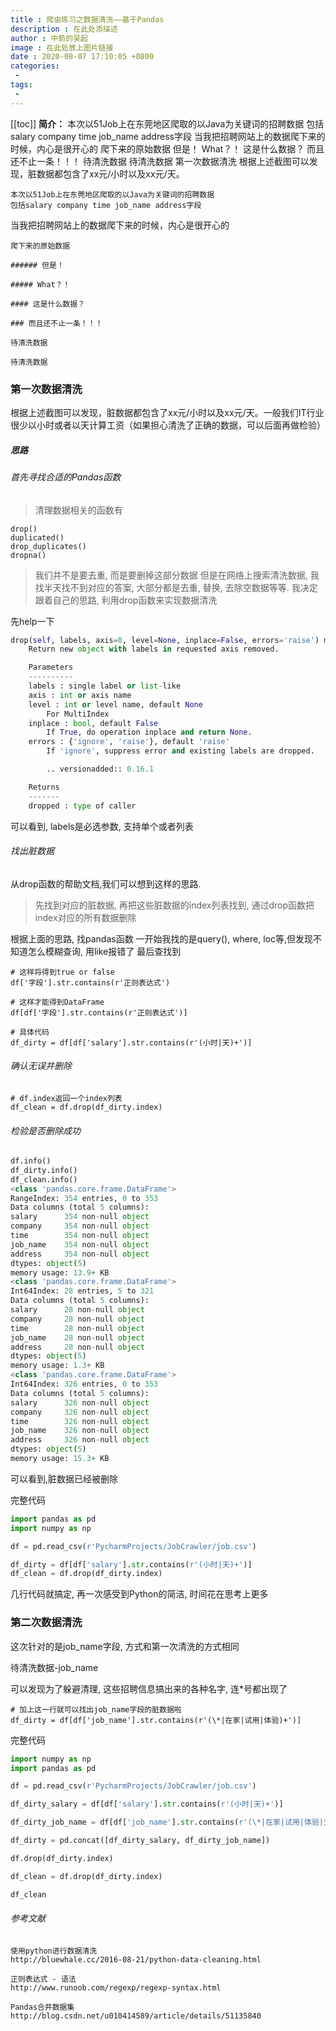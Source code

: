 ```yaml
---
title : 爬虫练习之数据清洗——基于Pandas
description : 在此处添描述
author : 中箭的吴起
image : 在此处放上图片链接
date : 2020-08-07 17:10:05 +0800
categories:
 -
tags:
 -
---
```

[[toc]]
**简介：** 本次以51Job上在东莞地区爬取的以Java为关键词的招聘数据 包括salary company time job\_name address字段 当我把招聘网站上的数据爬下来的时候，内心是很开心的 爬下来的原始数据 但是！ What？！ 这是什么数据？ 而且还不止一条！！！ 待清洗数据 待清洗数据 第一次数据清洗 根据上述截图可以发现，脏数据都包含了xx元/小时以及xx元/天。

```
本次以51Job上在东莞地区爬取的以Java为关键词的招聘数据
包括salary company time job_name address字段

```

当我把招聘网站上的数据爬下来的时候，内心是很开心的

```
爬下来的原始数据

###### 但是！

##### What？！

#### 这是什么数据？

### 而且还不止一条！！！

待清洗数据

待清洗数据

```
### 第一次数据清洗

根据上述截图可以发现，脏数据都包含了xx元/小时以及xx元/天。一般我们IT行业很少以小时或者以天计算工资（如果担心清洗了正确的数据，可以后面再做检验）

##### 思路

###### 首先寻找合适的Pandas函数

> 清理数据相关的函数有

```
drop()
duplicated()
drop_duplicates()
dropna()

```

> 我们并不是要去重, 而是要删掉这部分数据
> 但是在网络上搜索清洗数据, 我找半天找不到对应的答案, 大部分都是去重, 替换, 去除空数据等等. 我决定跟着自己的思路, 利用drop函数来实现数据清洗

先help一下

```python
drop(self, labels, axis=0, level=None, inplace=False, errors='raise') method of pandas.core.frame.DataFrame instance
    Return new object with labels in requested axis removed.

    Parameters
    ----------
    labels : single label or list-like
    axis : int or axis name
    level : int or level name, default None
        For MultiIndex
    inplace : bool, default False
        If True, do operation inplace and return None.
    errors : {'ignore', 'raise'}, default 'raise'
        If 'ignore', suppress error and existing labels are dropped.

        .. versionadded:: 0.16.1

    Returns
    -------
    dropped : type of caller

```

可以看到, labels是必选参数, 支持单个或者列表

###### 找出脏数据

从drop函数的帮助文档,我们可以想到这样的思路.

> 先找到对应的脏数据, 再把这些脏数据的index列表找到, 通过drop函数把index对应的所有数据删除

根据上面的思路, 找pandas函数
一开始我找的是query(), where, loc等,但发现不知道怎么模糊查询, 用like报错了
最后查找到

```
# 这样将得到true or false
df['字段'].str.contains(r'正则表达式')

# 这样才能得到DataFrame
df[df['字段'].str.contains(r'正则表达式')]

# 具体代码
df_dirty = df[df['salary'].str.contains(r'(小时|天)+')]

```

###### 确认无误并删除

```
# df.index返回一个index列表
df_clean = df.drop(df_dirty.index)

```

###### 检验是否删除成功

```python
df.info()
df_dirty.info()
df_clean.info()
<class 'pandas.core.frame.DataFrame'>
RangeIndex: 354 entries, 0 to 353
Data columns (total 5 columns):
salary      354 non-null object
company     354 non-null object
time        354 non-null object
job_name    354 non-null object
address     354 non-null object
dtypes: object(5)
memory usage: 13.9+ KB
<class 'pandas.core.frame.DataFrame'>
Int64Index: 28 entries, 5 to 321
Data columns (total 5 columns):
salary      28 non-null object
company     28 non-null object
time        28 non-null object
job_name    28 non-null object
address     28 non-null object
dtypes: object(5)
memory usage: 1.3+ KB
<class 'pandas.core.frame.DataFrame'>
Int64Index: 326 entries, 0 to 353
Data columns (total 5 columns):
salary      326 non-null object
company     326 non-null object
time        326 non-null object
job_name    326 non-null object
address     326 non-null object
dtypes: object(5)
memory usage: 15.3+ KB

```

可以看到,脏数据已经被删除

完整代码

```python
import pandas as pd
import numpy as np

df = pd.read_csv(r'PycharmProjects/JobCrawler/job.csv')

df_dirty = df[df['salary'].str.contains(r'(小时|天)+')]
df_clean = df.drop(df_dirty.index)

```

几行代码就搞定, 再一次感受到Python的简洁, 时间花在思考上更多

### 第二次数据清洗

这次针对的是job\_name字段, 方式和第一次清洗的方式相同

待清洗数据\-job\_name

可以发现为了躲避清理, 这些招聘信息搞出来的各种名字, 连\*号都出现了

```
# 加上这一行就可以找出job_name字段的脏数据啦
df_dirty = df[df['job_name'].str.contains(r'(\*|在家|试用|体验)+')]

```

完整代码

```python
import numpy as np
import pandas as pd

df = pd.read_csv(r'PycharmProjects/JobCrawler/job.csv')

df_dirty_salary = df[df['salary'].str.contains(r'(小时|天)+')]

df_dirty_job_name = df[df['job_name'].str.contains(r'(\*|在家|试用|体验|无需|无须|试玩|红包)+')]

df_dirty = pd.concat([df_dirty_salary, df_dirty_job_name])

df.drop(df_dirty.index)

df_clean = df.drop(df_dirty.index)

df_clean

```

###### 参考文献

```
使用python进行数据清洗
http://bluewhale.cc/2016-08-21/python-data-cleaning.html

正则表达式 - 语法
http://www.runoob.com/regexp/regexp-syntax.html

Pandas合并数据集
http://blog.csdn.net/u010414589/article/details/51135840
```